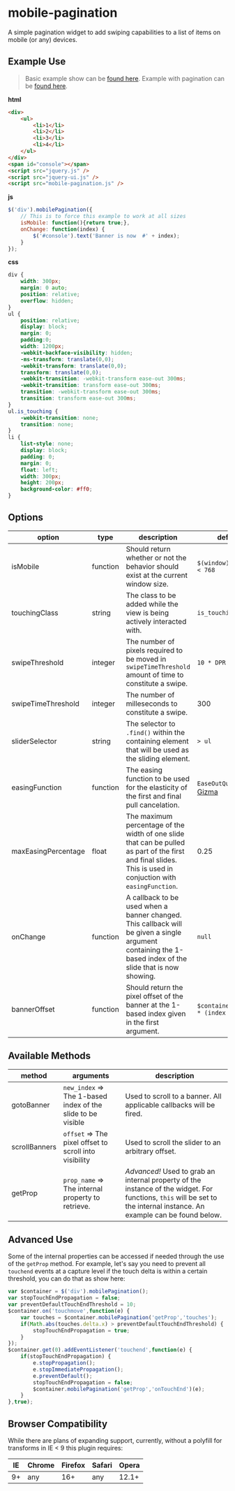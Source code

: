 # mobile-pagination
A simple pagination widget to add swiping capabilities to a list of items on mobile (or any) devices.

Example Use
--

> Basic example show can be [found here](http://jsfiddle.net/nathanjosiah/ggsmf64u/).
> Example with pagination can be [found here](http://jsfiddle.net/nathanjosiah/ggsmf64u/4/).

__html__

```html
<div>
    <ul>
        <li>1</li>
        <li>2</li>
        <li>3</li>
        <li>4</li>
    </ul>
</div>
<span id="console"></span>
<script src="jquery.js" />
<script src="jquery-ui.js" />
<script src="mobile-pagination.js" />
```

__js__

```js
$('div').mobilePagination({
    // This is to force this example to work at all sizes
    isMobile: function(){return true;},
    onChange: function(index) {
        $('#console').text('Banner is now  #' + index);
    }
});
```

__css__

```css
div {
    width: 300px;
    margin: 0 auto;
    position: relative;
    overflow: hidden;
}
ul {
    position: relative;
    display: block;
    margin: 0;
    padding:0;
    width: 1200px;
    -webkit-backface-visibility: hidden;
    -ms-transform: translate(0,0);
    -webkit-transform: translate(0,0);
    transform: translate(0,0);
    -webkit-transition: -webkit-transform ease-out 300ms;
    -webkit-transition: transform ease-out 300ms;
    transition: -webkit-transform ease-out 300ms;
    transition: transform ease-out 300ms;
}
ul.is_touching {
    -webkit-transition: none;
    transition: none;
}
li {
    list-style: none;
    display: block;
    padding: 0;
    margin: 0;
    float: left;
    width: 300px;
    height: 200px;
    background-color: #ff0;
}

```


Options
--

option | type | description | default
------ | ---- | ----------- | -------
isMobile| function | Should return whether or not the behavior should exist at the current window size. | `$(window).width() < 768`
touchingClass | string | The class to be added while the view is being actively interacted with. | `is_touching`
swipeThreshold | integer | The number of pixels required to be moved in `swipeTimeThreshold` amount of time to constitute a swipe. | `10 * DPR`
swipeTimeThreshold | integer | The number of milleseconds to constitute a swipe. | 300
sliderSelector | string | The selector to `.find()` within the containing element that will be used as the sliding element. | `> ul`
easingFunction | function | The easing function to be used for the elasticity of the first and final pull cancelation. | `EaseOutQuad` from [Gizma](http://gizma.com/easing/)
maxEasingPercentage | float | The maximum percentage of the width of one slide that can be pulled as part of the first and final slides. This is used in conjuction with `easingFunction`. | 0.25
onChange | function | A callback to be used when a banner changed. This callback will be given a single argument containing the 1-based index of the slide that is now showing. | `null`
bannerOffset | function | Should return the pixel offset of the banner at the 1-based index given in the first argument. | `$container.width() * (index - 1)`

Available Methods
--

method | arguments | description
------ | --------- | -----------
gotoBanner | `new_index` => The 1-based index of the slide to be visible | Used to scroll to a banner. All applicable callbacks will be fired.
scrollBanners | `offset` => The pixel offset to scroll into visibility | Used to scroll the slider to an arbitrary offset.
getProp | `prop_name` => The internal property to retrieve. | _Advanced!_ Used to grab an internal property of the instance of the widget. For functions, `this` will be set to the internal instance. An example can be found below.


Advanced Use
--

Some of the internal properties can be accessed if needed through the use of the `getProp` method. For example, let's say you need to prevent all `touchend` events at a capture level if the touch delta is within a certain threshold, you can do that as show here:

```js
var $container = $('div').mobilePagination();
var stopTouchEndPropagation = false;
var preventDefaultTouchEndThreshold = 10;
$container.on('touchmove',function(e) {
	var touches = $container.mobilePagination('getProp','touches');
	if(Math.abs(touches.delta.x) > preventDefaultTouchEndThreshold) {
		stopTouchEndPropagation = true;
	}
});
$container.get(0).addEventListener('touchend',function(e) {
	if(stopTouchEndPropagation) {
		e.stopPropagation();
		e.stopImmediatePropagation();
		e.preventDefault();
		stopTouchEndPropagation = false;
		$container.mobilePagination('getProp','onTouchEnd')(e);
	}
},true);
```

Browser Compatibility
--

While there are plans of expanding support, currently, without a polyfill for transforms in IE < 9 this plugin requires:

IE | Chrome | Firefox | Safari | Opera
----- | ------ | ------- | ------ | -----
9+ | any | 16+ | any | 12.1+
